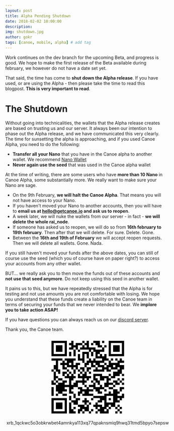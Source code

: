 ```yaml
---
layout: post
title: Alpha Pending Shutdown 
date: 2018-02-02 10:00:00
description: 
img: shutdown.jpg  
author: gokr 
tags: [canoe, mobile, alpha] # add tag
---
```


Work continues on the dev branch for the upcoming Beta, and progress is good. We hope to make the first release of the Beta available during february, we however do not have a date set yet.

That said, the time has come to **shut down the Alpha release**. If you have used, or are using the Alpha - then please take the time to read this blogpost.  **This is very important to read**.

<!--more-->

# The Shutdown
Without going into technicalities, the wallets that the Alpha release creates are based on trusting us and our server. It always been our intention to phase out the Alpha release, and we have communicated this very clearly. The time for sunsetting the alpha is approaching, and if you used Canoe Alpha, you need to do the following: 

* **Transfer all your Nano** that you have in the Canoe alpha to another wallet. We recommend [Nano Wallet](https://nanowallet.io/)
* **Never again use the seed** that was used in the Canoe alpha wallet

At the time of writing, there are some users who have **more than 10 Nano** in Canoe Alpha, some substantially more. We really want to make sure your Nano are sage.

* On the 9th February, **we will halt the Canoe Alpha**. That means you will not have access to your Nano.
* If you haven't moved your Nano to another accounts, then you will have to **email us at hello@getcanoe.io and ask us to reopen**.
* A week later, we will nuke the wallets from our server - in fact - **we will delete the whole rai_node**.
* If someone has asked us to reopen, we will do so from **16th february to 19th february**. Then after that we will delete. For sure. Delete. Gone.
* Between the **16th and 19th of February** we will accept reopen requests. Then we will delete all wallets. Gone. Nada.

If you still haven't moved your funds after the above dates, you can still of course use the seed (which you of course have on paper right?) to access your accounts from any other wallet.

BUT... we really ask you to then move the funds out of these accounts and **not use that seed anymore**. Do not keep using this seed in another wallet.

It pains us to this, but we have repeatedly stressed that the Alpha is for testing and not use amounts you are not comfortable with losing. We hope you understand that these funds create a liability on the Canoe team in terms of securing your funds that we never intended to bear. We **implore you to take action ASAP!** 

If you have questions you can always reach us on our [discord server](https://discord.gg/ecVcJM3).

Thank you, the Canoe team.

<div style="margin: auto; width: 100%; padding: 10px">
<img src="/assets/img/donate.png" style="display: block;margin-left: auto;margin-right: auto;"/><br>
<div style="display:flex;align-items:center;justify-content:center;">
<bold>xrb_1qckwc5o3obkrwbet4amnkya113xq77qpaknsmiq9hwq31tmd5bpyo7sepsw</bold>
</div>
</div>
